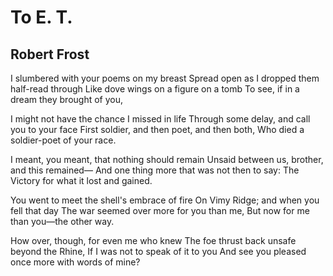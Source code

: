 # To E. T.
## Robert Frost
I slumbered with your poems on my breast
Spread open as I dropped them half-read through
Like dove wings on a figure on a tomb
To see, if in a dream they brought of you,

I might not have the chance I missed in life
Through some delay, and call you to your face
First soldier, and then poet, and then both,
Who died a soldier-poet of your race.

I meant, you meant, that nothing should remain
Unsaid between us, brother, and this remained—
And one thing more that was not then to say:
The Victory for what it lost and gained.

You went to meet the shell's embrace of fire
On Vimy Ridge; and when you fell that day
The war seemed over more for you than me,
But now for me than you—the other way.

How over, though, for even me who knew
The foe thrust back unsafe beyond the Rhine,
If I was not to speak of it to you
And see you pleased once more with words of mine?